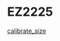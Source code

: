 # EZ2225

<a href="docs/prints/calibrate_size.stl" download="calibrate_size.stl">calibrate_size</a>


